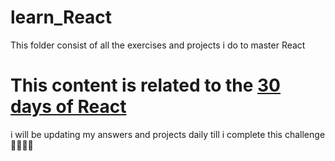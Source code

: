 # learn_React
 This folder consist of all the exercises and projects i do to master React

# This content is related to the [30 days of React](https://github.com/Asabeneh/30-Days-Of-React/tree/master)

i will be updating my answers and projects daily till i complete this challenge🤷‍♀️🤯💩
